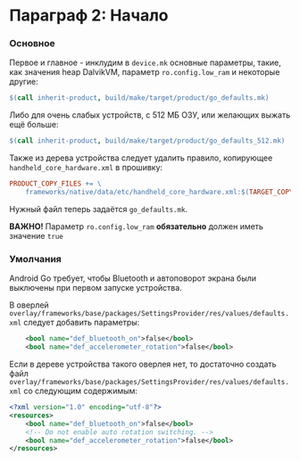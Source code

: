 # Параграф 2: Начало
### Основное
Первое и главное - инклудим в `device.mk` основные параметры, такие, как значения heap DalvikVM, параметр `ro.config.low_ram` и некоторые другие:

```makefile
$(call inherit-product, build/make/target/product/go_defaults.mk)
```

Либо для очень слабых устройств, c 512 МБ ОЗУ, или желающих выжать ещё больше:

```makefile
$(call inherit-product, build/make/target/product/go_defaults_512.mk)
```

Также из дерева устройства следует удалить правило, копирующее `handheld_core_hardware.xml` в прошивку:
```makefile
PRODUCT_COPY_FILES += \
    frameworks/native/data/etc/handheld_core_hardware.xml:$(TARGET_COPY_OUT_VENDOR)/etc/permissions/handheld_core_hardware.xml
```

Нужный файл теперь задаётся `go_defaults.mk`.

**ВАЖНО!** Параметр `ro.config.low_ram` **обязательно** должен иметь значение `true`

### Умолчания

Android Go требует, чтобы Bluetooth и автоповорот экрана были выключены при первом запуске устройства.

В оверлей `overlay/frameworks/base/packages/SettingsProvider/res/values/defaults.xml` следует добавить параметры:
```xml
    <bool name="def_bluetooth_on">false</bool>
    <bool name="def_accelerometer_rotation">false</bool>
```

Если в дереве устройства такого оверлея нет, то достаточно создать файл `overlay/frameworks/base/packages/SettingsProvider/res/values/defaults.xml` со следующим содержимым:
```xml
<?xml version="1.0" encoding="utf-8"?>
<resources>
    <bool name="def_bluetooth_on">false</bool>
    <!-- Do not enable auto rotation switching. -->
    <bool name="def_accelerometer_rotation">false</bool>
</resources>
```